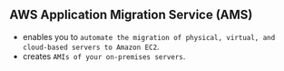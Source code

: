 AWS Application Migration Service (AMS)
---

- enables you to `automate the migration of physical, virtual, and cloud-based servers to Amazon EC2`.
- creates `AMIs of your on-premises servers`.


